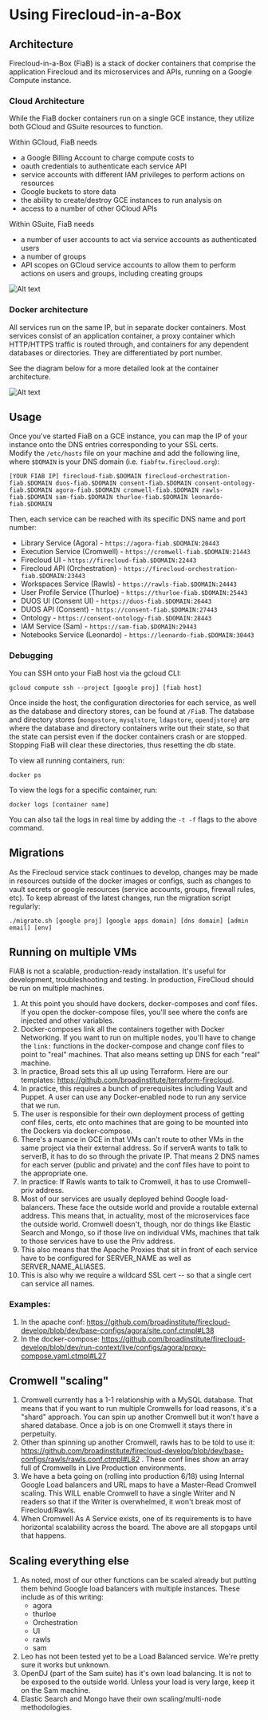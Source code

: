 # Using Firecloud-in-a-Box

## Architecture

Firecloud-in-a-Box (FiaB) is a stack of docker containers that comprise the application Firecloud and its microservices and APIs, running on a Google Compute instance.

### Cloud Architecture

While the FiaB docker containers run on a single GCE instance, they utilize both GCloud and GSuite resources to function.  

Within GCloud, FiaB needs 
- a Google Billing Account to charge compute costs to 
- oauth credentials to authenticate each service API
- service accounts with different IAM privileges to perform actions on resources
- Google buckets to store data
- the ability to create/destroy GCE instances to run analysis on
- access to a number of other GCloud APIs

Within GSuite, FiaB needs
- a number of user accounts to act via service accounts as authenticated users
- a number of groups
- API scopes on GCloud service accounts to allow them to perform actions on users and groups, including creating groups 

![Alt text](./screenshots/fiab-cloud-infrastructure.png "Enable DwD")

### Docker architecture



All services run on the same IP, but in separate docker containers. Most services consist of an application container, a proxy container which HTTP/HTTPS traffic is routed through, and containers for any dependent databases or directories. They are differentiated by port number. 

See the diagram below for a more detailed look at the container architecture.

![Alt text](./screenshots/fiab-internal-infrastructure.png "Enable DwD")


## Usage

Once you've started FiaB on a GCE instance, you can map the IP of your instance onto the DNS entries corresponding to your SSL certs.  
Modify the `/etc/hosts` file on your machine and add the following line, where `$DOMAIN` is your DNS domain (i.e. `fiabftw.firecloud.org`):
```
[YOUR FIAB IP] firecloud-fiab.$DOMAIN firecloud-orchestration-fiab.$DOMAIN duos-fiab.$DOMAIN consent-fiab.$DOMAIN consent-ontology-fiab.$DOMAIN agora-fiab.$DOMAIN cromwell-fiab.$DOMAIN rawls-fiab.$DOMAIN sam-fiab.$DOMAIN thurloe-fiab.$DOMAIN leonardo-fiab.$DOMAIN
```

Then, each service can be reached with its specific DNS name and port number:
* Library Service (Agora) - `https://agora-fiab.$DOMAIN:20443`
* Execution Service (Cromwell) - `https://cromwell-fiab.$DOMAIN:21443`
* Firecloud UI - `https://firecloud-fiab.$DOMAIN:22443`
* Firecloud API (Orchestration) - `https://firecloud-orchestration-fiab.$DOMAIN:23443`
* Workspaces Service (Rawls) - `https://rawls-fiab.$DOMAIN:24443`
* User Profile Service (Thurloe) - `https://thurloe-fiab.$DOMAIN:25443`
* DUOS UI (Consent UI) - `https://duos-fiab.$DOMAIN:26443`
* DUOS API (Consent) - `https://consent-fiab.$DOMAIN:27443`
* Ontology - `https://consent-ontology-fiab.$DOMAIN:28443`
* IAM Service (Sam) - `https://sam-fiab.$DOMAIN:29443`
* Notebooks Service (Leonardo) - `https://leonardo-fiab.$DOMAIN:30443`

### Debugging

You can SSH onto your FiaB host via the gcloud CLI:
```
gcloud compute ssh --project [google proj] [fiab host]
```

Once inside the host, the configuration directories for each service, as well as the database and directory stores, can be found at `/FiaB`. 
The database and directory stores (`mongostore`, `mysqlstore`, `ldapstore`, `opendjstore`) are where the database and directory containers write out their state, so that the state can persist
even if the docker containers crash or are stopped.  Stopping FiaB will clear these directories, thus resetting the db state. 

To view all running containers, run:
```
docker ps
```

To view the logs for a specific container, run:
```
docker logs [container name]
```
You can also tail the logs in real time by adding the `-t -f` flags to the above command.

## Migrations

As the Firecloud service stack continues to develop, changes may be made in resources outside of the docker images or configs, such as changes to vault secrets or google resources (service accounts, groups, firewall rules, etc).
To keep abreast of the latest changes, run the migration script regularly:
```
./migrate.sh [google proj] [google apps domain] [dns domain] [admin email] [env]
```

## Running on multiple VMs
FIAB is not a scalable, production-ready installation. It's useful for development, troubleshooting and testing. In production, FireCloud should be run on multiple machines. 

1. At this point you should have dockers, docker-composes and conf files. If you open the docker-compose files, you'll see where the confs are injected and other variables. 
1. Docker-composes link all the containers together with Docker Networking. If you want to run on multiple nodes, you'll have to change the `link:` functions in the docker-compose and change conf files to point to "real" machines. That also means setting up DNS for each "real" machine.
1. In practice, Broad sets this all up using Terraform. Here are our templates: https://github.com/broadinstitute/terraform-firecloud.  
1. In practice, this requires a bunch of prerequisites including Vault and Puppet. A user can use any Docker-enabled node to run any service that we run. 
1. The user is responsible for their own deployment process of getting conf files, certs, etc onto machines that are going to be mounted into the Dockers via docker-compose.
1. There's a nuance in GCE in that VMs can't route to other VMs in the same project via their external address. So if serverA wants to talk to serverB, it has to do so through the private IP. That means 2 DNS names for each server (public and private) and the conf files have to point to the appropriate one.
1. In practice: If Rawls wants to talk to Cromwell, it has to use Cromwell-priv address.
1. Most of our services are usually deployed behind Google load-balancers. These face the outside world and provide a routable external address. This means that, in actuality, most of the microservices face the outside world. Cromwell doesn't, though, nor do things like Elastic Search and Mongo, so if those live on individual VMs, machines that talk to those services have to use the Priv address.
1. This also means that the Apache Proxies that sit in front of each service have to be configured for SERVER_NAME as well as SERVER_NAME_ALIASES. 
1. This is also why we require a wildcard SSL cert -- so that a single cert can service all names.

### Examples:

1. In the apache conf: https://github.com/broadinstitute/firecloud-develop/blob/dev/base-configs/agora/site.conf.ctmpl#L38
1. In the docker-compose: https://github.com/broadinstitute/firecloud-develop/blob/dev/run-context/live/configs/agora/proxy-compose.yaml.ctmpl#L27

## Cromwell "scaling"

1. Cromwell currently has a 1-1 relationship with a MySQL database. That means that if you want to run multiple Cromwells for load reasons, it's a "shard" approach. You can spin up another Cromwell but it won't have a shared database. Once a job is on one Cromwell it stays there in perpetuity.
1. Other than spinning up another Cromwell, rawls has to be told to use it: https://github.com/broadinstitute/firecloud-develop/blob/dev/base-configs/rawls/rawls.conf.ctmpl#L82 . These conf lines show an array full of Cromwells in Live Production environments. 
1. We have a beta going on (rolling into production 6/18) using Internal Google Load balancers and URL maps to have a Master-Read Cromwell scaling. This WILL enable Cromwell to have a single Writer and N readers so that if the Writer is overwhelmed, it won't break most of Firecloud/Rawls.
1. When Cromwell As A Service exists, one of its requirements is to have horizontal scalabiility across the board. The above are all stopgaps until that happens.

## Scaling everything else

1. As noted, most of our other functions can be scaled already but putting them behind Google load balancers with multiple instances. These include as of this writing: 
     * agora
     * thurloe
     * Orchestration
     * UI
     * rawls
     * sam
1. Leo has not been tested yet to be a Load Balanced service. We're pretty sure it works but unknown.
1. OpenDJ (part of the Sam suite) has it's own load balancing. It is not to be exposed to the outside world. Unless your load is very large, keep it on the Sam machine.
1. Elastic Search and Mongo have their own scaling/multi-node methodologies.
